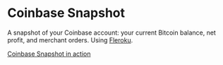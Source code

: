 # Coinbase Snapshot
A snapshot of your Coinbase account: your current Bitcoin balance, net profit, and merchant orders. Using [Fleroku](https://github.com/clarkduvall/fleroku).

[Coinbase Snapshot in action](https://raw.github.com/clarkduvall/coinbase-snapshot/master/screenshot.png)
